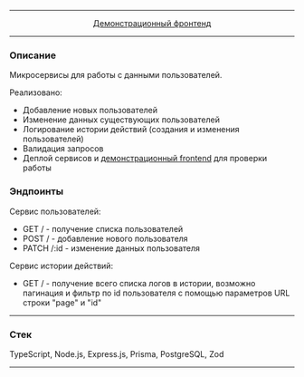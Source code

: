 
---

<div align="center"><a href="https://microservicestest-production-8cd6.up.railway.app/">Демонстрационный фронтенд</a></div>

---

### Описание

Микросервисы для работы с данными пользователей.

Реализовано:

-   Добавление новых пользователей
-   Изменение данных существующих пользователей
-   Логирование истории действий (создания и изменения пользователей)
-   Валидация запросов
-   Деплой сервисов и <a href="https://microservicestest-production-8cd6.up.railway.app/">демонстрационный frontend</a> для проверки работы


### Эндпоинты

Сервис пользователей:

- GET / - получение списка пользователей
- POST / - добавление нового пользователя
- PATCH /:id - изменение данных пользователя

Сервис истории действий:

- GET / - получение всего списка логов в истории, возможно пагинация и фильтр по id пользователя с помощью параметров URL строки "page" и "id"


---

### Стек

TypeScript, Node.js, Express.js, Prisma, PostgreSQL, Zod

---
